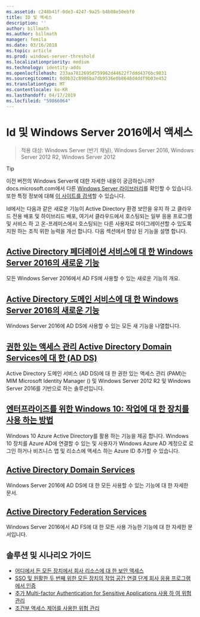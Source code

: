 ```yaml
---
ms.assetid: c248b41f-0de3-4247-9a25-b4b08e50ebf0
title: ID 및 액세스
description: ''
author: billmath
ms.author: billmath
manager: femila
ms.date: 03/16/2018
ms.topic: article
ms.prod: windows-server-threshold
ms.localizationpriority: medium
ms.technology: identity-adds
ms.openlocfilehash: 233aa7812695d759962d44622f7ddd4376bc9831
ms.sourcegitcommit: 0d0b32c8986ba7db9536e0b8648d4ddf9b03e452
ms.translationtype: MT
ms.contentlocale: ko-KR
ms.lasthandoff: 04/17/2019
ms.locfileid: "59866064"
---
```

# <a name="identity-and-access-in-windows-server-2016"></a>Id 및 Windows Server 2016에서 액세스

>적용 대상: Windows Server (반기 채널), Windows Server 2016, Windows Server 2012 R2, Windows Server 2012

>[!TIP]
> 이전 버전의 Windows Server에 대한 자세한 내용이 궁금하십니까? docs.microsoft.com에서 다른 [Windows Server 라이브러리](/previous-versions/windows/)를 확인할 수 있습니다. 또한 특정 정보에 대해 [이 사이트를 검색](https://docs.microsoft.com/search/index?search=Windows+Server&dataSource=previousVersions)할 수 있습니다.

 Id에서는 다음과 같은 새로운 기능이 Active Directory 환경 보안을 유지 하 고 클라우드 전용 배포 및 하이브리드 배포, 여기서 클라우드에서 호스팅되는 일부 응용 프로그램 및 서비스 하 고 온-프레미스에서 호스팅되는 다른 사용자로 마이그레이션할 수 있도록 지원 하는 조직 위한 능력을 개선 합니다. 다음 섹션에서 향상 된 기능을 설명 합니다.


## <a name="whats-new-in-active-directory-federation-services-for-windows-server-2016ad-fsoverviewwhats-new-active-directory-federation-services-windows-servermd"></a>[Active Directory 페더레이션 서비스에 대 한 Windows Server 2016의 새로운 기능](ad-fs/overview/whats-new-active-directory-federation-services-windows-server.md)
모든 Windows Server 2016에서 AD FS에 사용할 수 있는 새로운 기능의 개요.  

## <a name="whats-new-in-active-directory-domain-services-for-windows-server-2016whats-new-active-directory-domain-servicesmd"></a>[Active Directory 도메인 서비스에 대 한 Windows Server 2016의 새로운 기능](whats-new-active-directory-domain-services.md)
Windows Server 2016에 AD DS에 사용할 수 있는 모든 새 기능을 나열합니다.  

## <a name="privileged-access-management-for-active-directory-domain-services-40ad-ds41httpstechnetmicrosoftcomlibrarydn903243aspx"></a>[권한 있는 액세스 관리 Active Directory Domain Services에 대 한 &#40;AD DS&#41;](https://technet.microsoft.com/library/dn903243.aspx)
Active Directory 도메인 서비스 (AD DS)에 대 한 권한 있는 액세스 관리 (PAM)는 MIM Microsoft Identity Manager () 및 Windows Server 2012 R2 및 Windows Server 2016를 기반으로 하는 솔루션입니다.

## <a name="windows-10-for-the-enterprise-ways-to-use-devices-for-workhttpsazuremicrosoftcomdocumentationarticlesactive-directory-azureadjoin-windows10-devices-overviewrnd1"></a>[엔터프라이즈를 위한 Windows 10: 작업에 대 한 장치를 사용 하는 방법](https://azure.microsoft.com/documentation/articles/active-directory-azureadjoin-windows10-devices-overview/?rnd=1)
Windows 10 Azure Active Directory를 활용 하는 기능을 제공 합니다. Windows 10 장치를 Azure AD에 연결할 수 있는 및 사용자가 Windows Azure AD 계정으로 로그인 하거나 비즈니스 앱 및 리소스에 액세스 하는 Azure ID 추가할 수 있습니다.

## <a name="active-directory-domain-servicesidentityad-dsactive-directory-domain-servicesmd"></a>[Active Directory Domain Services](../identity/ad-ds/Active-Directory-Domain-Services.md)
Windows Server 2016에 AD DS에 대 한 모든 사용할 수 있는 기능에 대 한 자세한 문서.

## <a name="active-directory-federation-servicesactive-directory-federation-servicesmd"></a>[Active Directory Federation Services](Active-Directory-Federation-Services.md)
Windows Server 2016에서 AD FS에 대 한 모든 사용 가능한 기능에 대 한 자세한 문서입니다.  

## <a name="solutions-and-scenario-guides"></a>솔루션 및 시나리오 가이드  
* [어디에서 든 모든 장치에서 회사 리소스에 대 한 보안 액세스](https://technet.microsoft.com/library/dn550982.aspx)  
*  [SSO 및 원활한 두 번째 위한 모든 장치의 작업 공간 연결 단계 회사 응용 프로그램에서 인증](https://technet.microsoft.com/library/dn280945.aspx)  
* [추가 Multi-factor Authentication for Sensitive Applications 사용 하 여 위험 관리](https://technet.microsoft.com/library/dn280949.aspx)  
* [조건부 액세스 제어를 사용한 위험 관리](https://technet.microsoft.com/library/dn280937.aspx)
